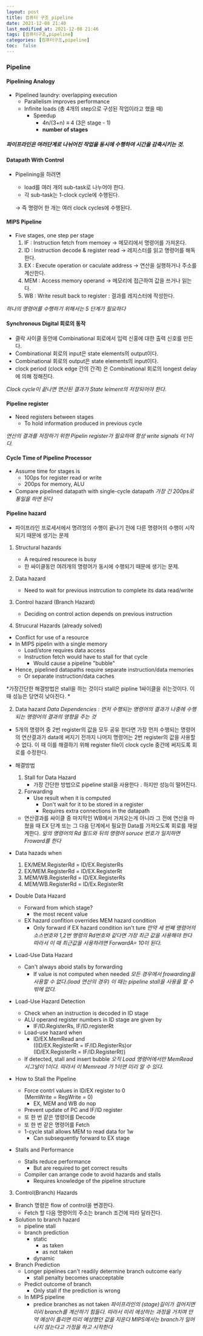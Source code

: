 ```yaml
---
layout: post
title: 컴퓨터 구조_pipeline
date: 2021-12-08 21:40 
last_modified_at: 2021-12-08 21:46
tags: [컴퓨터구조,pipeline]
categories: [컴퓨터구조,pipeline]
toc:  false
---
```


### Pipeline

#### Pipelining Analogy
* Pipelined laundry: overlapping execution
    * Parallelism improves performance
    * Infinite loads (총 4개의 step으로 구성된 작업이라고 했을 때)
        * Speedup
            * 4n/(3+n) ≡ 4 (3은 stage - 1)
            * **number of stages** 
##### 파이프라인은 여러단계로 나뉘어진 작업을 동시에 수행하여 시간을 감축시키는 것.

#### Datapath With Control
* Pipelining을 하려면
    * load를 여러 개의 sub-task로 나누어야 한다.
    * 각 sub-task는 1-clock cycle에 수행된다.  


    → 즉 명령어 한 개는 여러 clock cycles에 수행된다.

#### MIPS Pipeline
* Five stages, one step per stage
    1. IF : Instruction fetch from memoey → 메모리에서 명령어를 가져온다.
    2. ID : Instruction decode & register read → 레지스터를 읽고 명령어를 해독한다.
    3. EX : Execute operation or caculate address → 연산을 실행하거나 주소를 계산한다.
    4. MEM : Access memory operand → 메모리에 접근하여 값을 쓰거나 읽는다.
    5. WB : Write result back to register : 결과를 레지스터에 작성한다.  

*_하나의 명령어를 수행하기 위해서는 5 단계가 필요하다_*

#### Synchronous Digital 회로의 동작
* 클락 사이클 동안에 Combinational 회로에서 입력 신홍에 대한 출력 신호를 만든다.
* Combinational 회로의 input은 state elements의 output이다.
* Combinational 회로의 output은 state elements의 input이다.
* clock period (clock edge 간의 간격) 은 Combinational 회로의 longest delay에 의해 정해진다.

*Clock cycle이 끝나면 연산된 결과가 State lelment의 저장되어야 한다.*

#### Pipeline register
* Need registers between stages
    * To hold information produced in previous cycle  

*연산의 결과를 저장하기 위한 Pipelin register가 필요하며 항상 write signals 이 1이다.*

#### Cycle Time of Pipeline Processor 
* Assume time for stages is
    * 100ps for register read or write
    * 200ps for memory, ALU
* Compare pipelined datapath with single-cycle datapath
*가장 긴 200ps로 통일을 하면 된다*

#### Pipeline hazard
* 파이프라인 프로세서에서 명려엉의 수행이 끝나기 전에 다른 명령어의 수행이 시작되기 때문에 생기는 문제
1. Structural hazards
    * A required resourece is busy
    * 한 싸이클동안 여려개의 명령어가 동시에 수행되기 때문에 생기는 문제.
2. Data hazard
    * Need to wait for previous instrcution to complete its data read/write
3. Control hazard (Branch Hazard)
    * Deciding on control action depends on previous instruction

1. Strucural Hazards (already solved)
* Conflict for use of a resource
* In MIPS pipelin with a single memory
    * Load/store requires data access
    * Instruction fetch would have to stall for that cycle 
        * Would cause a pipeline "bubble"
* Hence, pipelined datapaths require separate instruction/data memories
    * Or separate instruction/data caches  

*가장간단한 해결방법은 stall을 하는 것이다 stall은 pipline 1싸이클을 쉬는것이다. 이 때 성능은 당연히 낮아진다.  *

2. Data hazard
*Data Dependencies : 먼저 수행되는 명령어의 결과가 나중에 수행되는 명령어의 결과의 영향을 주는 것*
* 5개의 명령어 중 2번 register의 값을 모두 공유 한다면 가장 먼저 수행되는 명령어의 연산결과가 data에 써지기 전까지 나머지 명령어는 2번 register의 값을 사용할 수 없다. 이 때 이를 해결하기 위해 register file이 clock cycle 중간에 써지도록 회로를 수정한다.  
* 해결방법 
     1. Stall for Data Hazard 
        * 가장 간단한 방법으로 pipeline stall을 사용한다 . 하지만 성능이 떨어진다.
    2. Forwarding
        * Use result when it is computed
            * Don't wait for it to be stored in a register
            * Requires extra connections in the datapath 
    * 연산결과를 싸이클 중 마지막인 WB에서 가져오는게 아니라 그 전에 연산을 마쳤을 때 EX 단계 또는 그 다음 단계에서 필요한 Data를 가져오도록 회로를 재설계한다.
*앞의 명령어의 Rd 필드와 뒤의 명령어 soruce 번호가 일치하면 Froward를 한다*

* Data hazads when 
    1. EX/MEM.RegisterRd = ID/EX.RegisterRs
    2. EX/MEM.RegisterRd = ID/EX.RegisterRt
    3. MEM/WB.RegisterRd = ID/EX.RegisterRs
    4. MEM/WB.RegisterRd = ID/Ex.RegisterRt
* Double Data Hazard
    * Forward from which stage?
        * the most recent value
    * EX hazard confition overrides MEM hazard condition
        * Only forward if EX hazard condition isn't ture 
*만약 세 번째 명령어의 소스번호와 1,2번 명령의 Rd번호와 같다면 가장 최근 값을 사용해야 한다 따라서 이 때 최근값을 사용하려면 ForwardA= 10이 된다.*

* Load-Use Data Hazard
    * Can't always aboid stalls by forwarding
        * If value is not computed when needed
*모든 경우에서 frowarding을 사용할 수 없다.(load 연산의 경우) 이 때는 pipeline stall을 사용을 할 수 밖에 없다.*
* Load-Use Hazard Detection
    * Check when an instruction is decoded in ID stage
    * ALU operand register numbers in ID stage are given by
        * IF/ID.RegisterRs, IF/ID.registerRt
    * Load-use hazard when
        * ID/EX.MemRead and  
        ((ID/EX.RegisterRt = IF/ID.RegisterRs)or  
        (ID/EX.RegisterRt = IF/ID.RegisterRt))
    * If detected, stall and insert bubble 
*오직 Load 명령어에서만 MemRead 시그널이 1이다. 따라서 이 Memread 가 1이면 미리 알 수 있다.*

* How to Stall the Pipeline
    * Force contrl values in ID/EX register to 0  
    (MemWrite = RegWrite = 0)
        * EX, MEM and WB do nop 
    * Prevent update of PC and IF/ID register
     * 또 한 번 같은 명령어를 Decode
     * 또 한 번 같은 명령어를 Fetch
     * 1-cycle stall allows MEM to read data for 1w
        * Can subsequently forward to EX stage
* Stalls and Performance
    * Stalls reduce performance
        * But are required to get correct results
    * Compiler can arrange code to avoid hazards and stalls 
        * Requires knowledge of the pipeline structure

3. Control(Branch) Hazards
* Branch 명령은 flow of control을 변경한다.
    * Fetch 할 다음 명령어의 주소는 branch 조건에 따라 달라진다. 
* Solution to branch hazard
    * pipeline stall
    * branch prediction
        * static
            * as taken
            * as not taken
        * dynamic
* Branch Prediction
    * Longer pipelines can't readily determine branch outcome early
        * stall penalty becomes unacceptable
    * Predict outcome of branch
        * Only stall if the prediction is wrong
    * In MIPS pipeline
        * predice branches as not taken
*파이프라인의 (stage)길이가 걸어지면 미리 branch를 계산하기 힘들다. 따라서 미리 에상하는 과정을 거치며 만약 예상이 틀리면 미리 예상했던 값을 지운다 MIPS에서는 branch가 일어나지 않는다고 가정을 하고 시작한다*